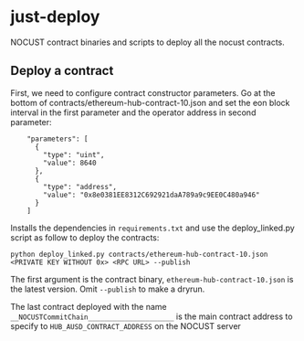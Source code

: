 # just-deploy
NOCUST contract binaries and scripts to deploy all the nocust contracts.

## Deploy a contract
First, we need to configure contract constructor parameters. Go at the bottom of contracts/ethereum-hub-contract-10.json and set the eon block interval in the first parameter and the operator address in second parameter:

```
    "parameters": [
      {
        "type": "uint",
        "value": 8640
      },
      {
        "type": "address",
        "value": "0x8e0381EE8312C692921daA789a9c9EE0C480a946"
      }
    ]
```

Installs the dependencies in `requirements.txt` and use the deploy_linked.py script as follow to deploy the contracts:

```
python deploy_linked.py contracts/ethereum-hub-contract-10.json <PRIVATE KEY WITHOUT 0x> <RPC URL> --publish
```

The first argument is the contract binary, `ethereum-hub-contract-10.json` is the latest version. Omit `--publish` to make a dryrun.

The last contract deployed with the name `__NOCUSTCommitChain_____________________` is the main contract address to specify to `HUB_AUSD_CONTRACT_ADDRESS` on the NOCUST server
